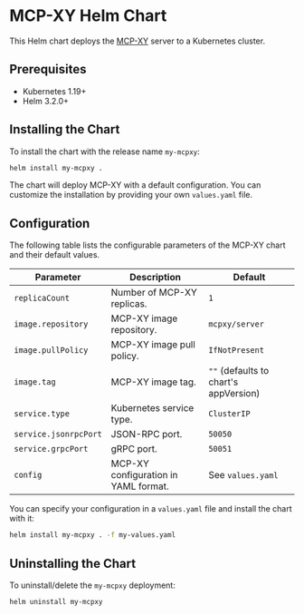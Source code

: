 # MCP-XY Helm Chart

This Helm chart deploys the [MCP-XY](https://github.com/mcpxy/core) server to a Kubernetes cluster.

## Prerequisites

- Kubernetes 1.19+
- Helm 3.2.0+

## Installing the Chart

To install the chart with the release name `my-mcpxy`:

```bash
helm install my-mcpxy .
```

The chart will deploy MCP-XY with a default configuration. You can customize the installation by providing your own `values.yaml` file.

## Configuration

The following table lists the configurable parameters of the MCP-XY chart and their default values.

| Parameter             | Description                          | Default                               |
| --------------------- | ------------------------------------ | ------------------------------------- |
| `replicaCount`        | Number of MCP-XY replicas.           | `1`                                   |
| `image.repository`    | MCP-XY image repository.             | `mcpxy/server`                        |
| `image.pullPolicy`    | MCP-XY image pull policy.            | `IfNotPresent`                        |
| `image.tag`           | MCP-XY image tag.                    | `""` (defaults to chart's appVersion) |
| `service.type`        | Kubernetes service type.             | `ClusterIP`                           |
| `service.jsonrpcPort` | JSON-RPC port.                       | `50050`                               |
| `service.grpcPort`    | gRPC port.                           | `50051`                               |
| `config`              | MCP-XY configuration in YAML format. | See `values.yaml`                     |

You can specify your configuration in a `values.yaml` file and install the chart with it:

```bash
helm install my-mcpxy . -f my-values.yaml
```

## Uninstalling the Chart

To uninstall/delete the `my-mcpxy` deployment:

```bash
helm uninstall my-mcpxy
```
